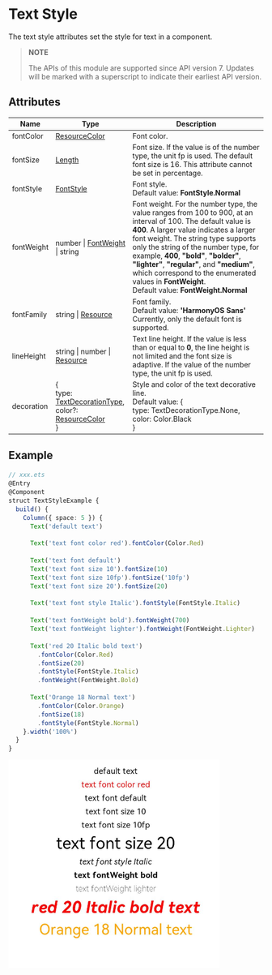 # Text Style

The text style attributes set the style for text in a component.

> **NOTE**
>
> The APIs of this module are supported since API version 7. Updates will be marked with a superscript to indicate their earliest API version.



## Attributes


| Name        | Type                                     | Description                                   |
| -----------| ---------------------------------------- | ------------------------------------ |
| fontColor  | [ResourceColor](ts-types.md#resourcecolor)  | Font color.                                |
| fontSize   | [Length](ts-types.md#length)  | Font size. If the value is of the number type, the unit fp is used. The default font size is 16. This attribute cannot be set in percentage.   |
| fontStyle  | [FontStyle](ts-appendix-enums.md#fontstyle)  | Font style.<br>Default value: **FontStyle.Normal**        |
| fontWeight | number \| [FontWeight](ts-appendix-enums.md#fontweight) \| string  | Font weight. For the number type, the value ranges from 100 to 900, at an interval of 100. The default value is **400**. A larger value indicates a larger font weight. The string type supports only the string of the number type, for example, **400**, **"bold"**, **"bolder"**, **"lighter"**, **"regular"**, and **"medium"**, which correspond to the enumerated values in **FontWeight**.<br>Default value: **FontWeight.Normal** |
| fontFamily | string \| [Resource](ts-types.md#resource)  | Font family.<br>Default value: **'HarmonyOS Sans'**<br>Currently, only the default font is supported. |
| lineHeight | string \| number \| [Resource](ts-types.md#resource) | Text line height. If the value is less than or equal to **0**, the line height is not limited and the font size is adaptive. If the value of the number type, the unit fp is used.|
| decoration | {<br>type: [TextDecorationType](ts-appendix-enums.md#textdecorationtype),<br>color?: [ResourceColor](ts-types.md#resourcecolor)<br>} | Style and color of the text decorative line.<br>Default value: {<br>type: TextDecorationType.None,<br>color: Color.Black<br>} |


## Example

```ts
// xxx.ets
@Entry
@Component
struct TextStyleExample {
  build() {
    Column({ space: 5 }) {
      Text('default text')
      
      Text('text font color red').fontColor(Color.Red)
      
      Text('text font default')
      Text('text font size 10').fontSize(10)
      Text('text font size 10fp').fontSize('10fp')
      Text('text font size 20').fontSize(20)
      
      Text('text font style Italic').fontStyle(FontStyle.Italic)
      
      Text('text fontWeight bold').fontWeight(700)
      Text('text fontWeight lighter').fontWeight(FontWeight.Lighter)
      
      Text('red 20 Italic bold text')
        .fontColor(Color.Red)
        .fontSize(20)
        .fontStyle(FontStyle.Italic)
        .fontWeight(FontWeight.Bold)
      
      Text('Orange 18 Normal text')
        .fontColor(Color.Orange)
        .fontSize(18)
        .fontStyle(FontStyle.Normal)
    }.width('100%')
  }
}
```

![textstyle](figures/textstyle.png)
